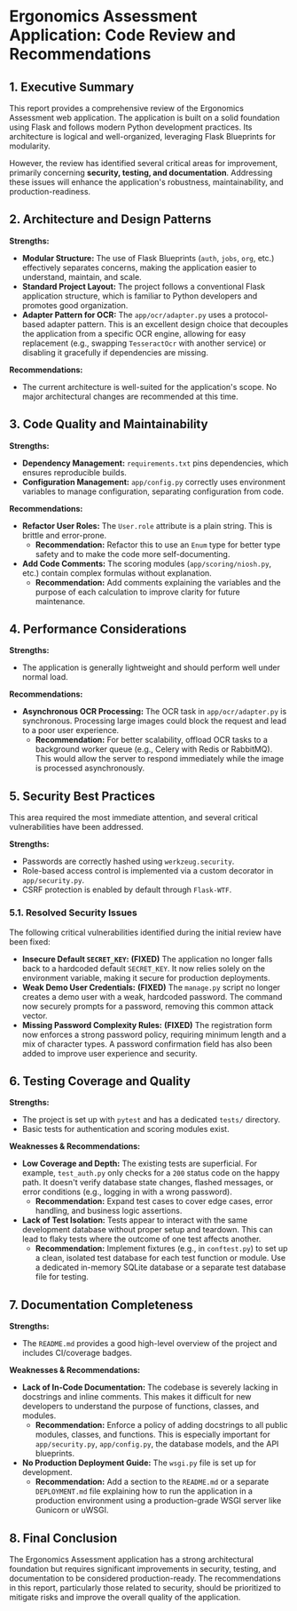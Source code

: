 # Ergonomics Assessment Application: Code Review and Recommendations

## 1. Executive Summary

This report provides a comprehensive review of the Ergonomics Assessment web application. The application is built on a solid foundation using Flask and follows modern Python development practices. Its architecture is logical and well-organized, leveraging Flask Blueprints for modularity.

However, the review has identified several critical areas for improvement, primarily concerning **security, testing, and documentation**. Addressing these issues will enhance the application's robustness, maintainability, and production-readiness.

## 2. Architecture and Design Patterns

**Strengths:**
*   **Modular Structure:** The use of Flask Blueprints (`auth`, `jobs`, `org`, etc.) effectively separates concerns, making the application easier to understand, maintain, and scale.
*   **Standard Project Layout:** The project follows a conventional Flask application structure, which is familiar to Python developers and promotes good organization.
*   **Adapter Pattern for OCR:** The `app/ocr/adapter.py` uses a protocol-based adapter pattern. This is an excellent design choice that decouples the application from a specific OCR engine, allowing for easy replacement (e.g., swapping `TesseractOcr` with another service) or disabling it gracefully if dependencies are missing.

**Recommendations:**
*   The current architecture is well-suited for the application's scope. No major architectural changes are recommended at this time.

## 3. Code Quality and Maintainability

**Strengths:**
*   **Dependency Management:** `requirements.txt` pins dependencies, which ensures reproducible builds.
*   **Configuration Management:** `app/config.py` correctly uses environment variables to manage configuration, separating configuration from code.

**Recommendations:**
*   **Refactor User Roles:** The `User.role` attribute is a plain string. This is brittle and error-prone.
    *   **Recommendation:** Refactor this to use an `Enum` type for better type safety and to make the code more self-documenting.
*   **Add Code Comments:** The scoring modules (`app/scoring/niosh.py`, etc.) contain complex formulas without explanation.
    *   **Recommendation:** Add comments explaining the variables and the purpose of each calculation to improve clarity for future maintenance.

## 4. Performance Considerations

**Strengths:**
*   The application is generally lightweight and should perform well under normal load.

**Recommendations:**
*   **Asynchronous OCR Processing:** The OCR task in `app/ocr/adapter.py` is synchronous. Processing large images could block the request and lead to a poor user experience.
    *   **Recommendation:** For better scalability, offload OCR tasks to a background worker queue (e.g., Celery with Redis or RabbitMQ). This would allow the server to respond immediately while the image is processed asynchronously.

## 5. Security Best Practices

This area required the most immediate attention, and several critical vulnerabilities have been addressed.

**Strengths:**
*   Passwords are correctly hashed using `werkzeug.security`.
*   Role-based access control is implemented via a custom decorator in `app/security.py`.
*   CSRF protection is enabled by default through `Flask-WTF`.

### 5.1. Resolved Security Issues

The following critical vulnerabilities identified during the initial review have been fixed:

*   **Insecure Default `SECRET_KEY`:** **(FIXED)** The application no longer falls back to a hardcoded default `SECRET_KEY`. It now relies solely on the environment variable, making it secure for production deployments.
*   **Weak Demo User Credentials:** **(FIXED)** The `manage.py` script no longer creates a demo user with a weak, hardcoded password. The command now securely prompts for a password, removing this common attack vector.
*   **Missing Password Complexity Rules:** **(FIXED)** The registration form now enforces a strong password policy, requiring minimum length and a mix of character types. A password confirmation field has also been added to improve user experience and security.

## 6. Testing Coverage and Quality

**Strengths:**
*   The project is set up with `pytest` and has a dedicated `tests/` directory.
*   Basic tests for authentication and scoring modules exist.

**Weaknesses & Recommendations:**
*   **Low Coverage and Depth:** The existing tests are superficial. For example, `test_auth.py` only checks for a `200` status code on the happy path. It doesn't verify database state changes, flashed messages, or error conditions (e.g., logging in with a wrong password).
    *   **Recommendation:** Expand test cases to cover edge cases, error handling, and business logic assertions.
*   **Lack of Test Isolation:** Tests appear to interact with the same development database without proper setup and teardown. This can lead to flaky tests where the outcome of one test affects another.
    *   **Recommendation:** Implement fixtures (e.g., in `conftest.py`) to set up a clean, isolated test database for each test function or module. Use a dedicated in-memory SQLite database or a separate test database file for testing.

## 7. Documentation Completeness

**Strengths:**
*   The `README.md` provides a good high-level overview of the project and includes CI/coverage badges.

**Weaknesses & Recommendations:**
*   **Lack of In-Code Documentation:** The codebase is severely lacking in docstrings and inline comments. This makes it difficult for new developers to understand the purpose of functions, classes, and modules.
    *   **Recommendation:** Enforce a policy of adding docstrings to all public modules, classes, and functions. This is especially important for `app/security.py`, `app/config.py`, the database models, and the API blueprints.
*   **No Production Deployment Guide:** The `wsgi.py` file is set up for development.
    *   **Recommendation:** Add a section to the `README.md` or a separate `DEPLOYMENT.md` file explaining how to run the application in a production environment using a production-grade WSGI server like Gunicorn or uWSGI.

## 8. Final Conclusion

The Ergonomics Assessment application has a strong architectural foundation but requires significant improvements in security, testing, and documentation to be considered production-ready. The recommendations in this report, particularly those related to security, should be prioritized to mitigate risks and improve the overall quality of the application.